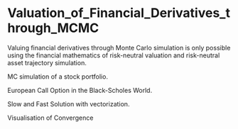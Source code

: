 # Valuation_of_Financial_Derivatives_through_MCMC

Valuing financial derivatives through Monte Carlo simulation is only possible using the financial mathematics of risk-neutral valuation and risk-neutral asset trajectory simulation.

MC simulation of a stock portfolio.

European Call Option in the Black-Scholes World.

Slow and Fast Solution with vectorization.

Visualisation of Convergence
